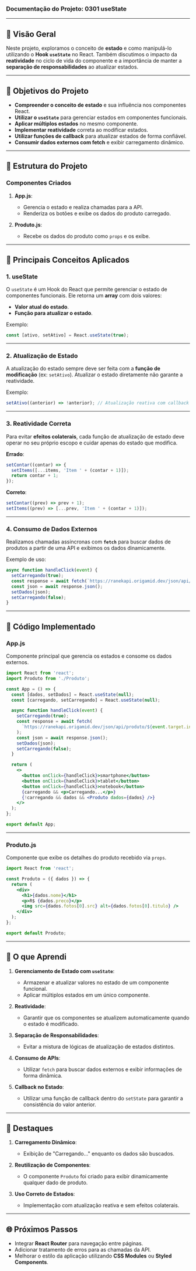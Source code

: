 ### Documentação do Projeto: **0301 useState**

---

## 📖 Visão Geral

Neste projeto, exploramos o conceito de **estado** e como manipulá-lo utilizando o **Hook `useState`** no React. Também discutimos o impacto da **reatividade** no ciclo de vida do componente e a importância de manter a **separação de responsabilidades** ao atualizar estados.

---

## 🎯 Objetivos do Projeto

- **Compreender o conceito de estado** e sua influência nos componentes React.
- **Utilizar o `useState`** para gerenciar estados em componentes funcionais.
- **Aplicar múltiplos estados** no mesmo componente.
- **Implementar reatividade** correta ao modificar estados.
- **Utilizar funções de callback** para atualizar estados de forma confiável.
- **Consumir dados externos com fetch** e exibir carregamento dinâmico.

---

## 🧩 Estrutura do Projeto

### **Componentes Criados**

1. **App.js**:
   - Gerencia o estado e realiza chamadas para a API.
   - Renderiza os botões e exibe os dados do produto carregado.

2. **Produto.js**:
   - Recebe os dados do produto como `props` e os exibe.

---

## 🚀 Principais Conceitos Aplicados

### **1. useState**
O `useState` é um Hook do React que permite gerenciar o estado de componentes funcionais. Ele retorna um **array** com dois valores:
- **Valor atual do estado**.
- **Função para atualizar o estado**.

Exemplo:
```jsx
const [ativo, setAtivo] = React.useState(true);
```

---

### **2. Atualização de Estado**
A atualização do estado sempre deve ser feita com a **função de modificação** (ex: `setAtivo`). Atualizar o estado diretamente não garante a reatividade.

Exemplo:
```jsx
setAtivo((anterior) => !anterior); // Atualização reativa com callback
```

---

### **3. Reatividade Correta**
Para evitar **efeitos colaterais**, cada função de atualização de estado deve operar no seu próprio escopo e cuidar apenas do estado que modifica.

**Errado**:
```jsx
setContar((contar) => {
  setItems([...items, 'Item ' + (contar + 1)]);
  return contar + 1;
});
```

**Correto**:
```jsx
setContar((prev) => prev + 1);
setItems((prev) => [...prev, 'Item ' + (contar + 1)]);
```

---

### **4. Consumo de Dados Externos**
Realizamos chamadas assíncronas com **`fetch`** para buscar dados de produtos a partir de uma API e exibimos os dados dinamicamente.

Exemplo de uso:
```jsx
async function handleClick(event) {
  setCarregando(true);
  const response = await fetch(`https://ranekapi.origamid.dev/json/api/produto/${event.target.innerText}`);
  const json = await response.json();
  setDados(json);
  setCarregando(false);
}
```

---

## 🔧 Código Implementado

### **App.js**
Componente principal que gerencia os estados e consome os dados externos.

```jsx
import React from 'react';
import Produto from './Produto';

const App = () => {
  const [dados, setDados] = React.useState(null);
  const [carregando, setCarregando] = React.useState(null);

  async function handleClick(event) {
    setCarregando(true);
    const response = await fetch(
      `https://ranekapi.origamid.dev/json/api/produto/${event.target.innerText}`
    );
    const json = await response.json();
    setDados(json);
    setCarregando(false);
  }

  return (
    <>
      <button onClick={handleClick}>smartphone</button>
      <button onClick={handleClick}>tablet</button>
      <button onClick={handleClick}>notebook</button>
      {carregando && <p>Carregando...</p>}
      {!carregando && dados && <Produto dados={dados} />}
    </>
  );
};

export default App;
```

---

### **Produto.js**
Componente que exibe os detalhes do produto recebido via `props`.

```jsx
import React from 'react';

const Produto = ({ dados }) => {
  return (
    <div>
      <h1>{dados.nome}</h1>
      <p>R$ {dados.preco}</p>
      <img src={dados.fotos[0].src} alt={dados.fotos[0].titulo} />
    </div>
  );
};

export default Produto;
```

---

## 🧠 O que Aprendi

1. **Gerenciamento de Estado com `useState`**:
   - Armazenar e atualizar valores no estado de um componente funcional.
   - Aplicar múltiplos estados em um único componente.

2. **Reatividade**:
   - Garantir que os componentes se atualizem automaticamente quando o estado é modificado.

3. **Separação de Responsabilidades**:
   - Evitar a mistura de lógicas de atualização de estados distintos.

4. **Consumo de APIs**:
   - Utilizar `fetch` para buscar dados externos e exibir informações de forma dinâmica.

5. **Callback no Estado**:
   - Utilizar uma função de callback dentro do `setState` para garantir a consistência do valor anterior.

---

## 🌟 Destaques

1. **Carregamento Dinâmico**:
   - Exibição de "Carregando..." enquanto os dados são buscados.

2. **Reutilização de Componentes**:
   - O componente `Produto` foi criado para exibir dinamicamente qualquer dado de produto.

3. **Uso Correto de Estados**:
   - Implementação com atualização reativa e sem efeitos colaterais.

---

## 🌐 Próximos Passos

- Integrar **React Router** para navegação entre páginas.
- Adicionar tratamento de erros para as chamadas da API.
- Melhorar o estilo da aplicação utilizando **CSS Modules** ou **Styled Components**.